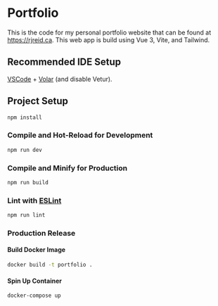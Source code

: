 # Portfolio

This is the code for my personal portfolio website that can be found at https://rjreid.ca.
This web app is build using Vue 3, Vite, and Tailwind.

## Recommended IDE Setup

[VSCode](https://code.visualstudio.com/) + [Volar](https://marketplace.visualstudio.com/items?itemName=johnsoncodehk.volar) (and disable Vetur).

## Project Setup

```sh
npm install
```

### Compile and Hot-Reload for Development

```sh
npm run dev
```

### Compile and Minify for Production

```sh
npm run build
```

### Lint with [ESLint](https://eslint.org/)

```sh
npm run lint
```

### Production Release
#### Build Docker Image
```sh
docker build -t portfolio .
```

#### Spin Up Container
```sh
docker-compose up
```

